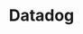 ---
description: Try Datadog free by starting a your 14-day trial and receive a free t-shirt
  once you install the agent.
link: http://datadog.com/coderradio
shortname: datadog.com-cr
title: Datadog
---